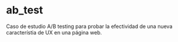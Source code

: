 # ab_test
Caso de estudio A/B testing para probar la efectividad de una nueva característia de UX en una página web.
